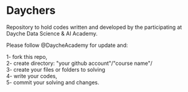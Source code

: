 # Daychers
Repository to hold codes written and developed by the participating at Dayche Data Science &amp; AI Academy.

Please follow @DaycheAcademy for update and: <br /> 

1- fork this repo, <br />
2- create directory: "your github account"/"course name"/ <br />
3- create your files or folders to solving <br />
4- write your codes, <br />
5- commit your solving and changes. <br />

